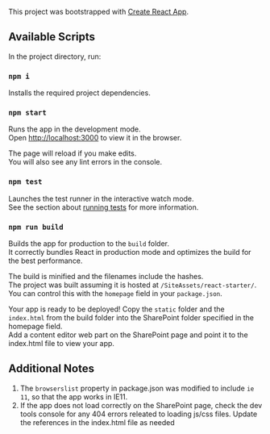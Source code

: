 This project was bootstrapped with [Create React App](https://github.com/facebook/create-react-app).

## Available Scripts

In the project directory, run:

### `npm i`

Installs the required project dependencies.

### `npm start`

Runs the app in the development mode.<br />
Open [http://localhost:3000](http://localhost:3000) to view it in the browser.

The page will reload if you make edits.<br />
You will also see any lint errors in the console.

### `npm test`

Launches the test runner in the interactive watch mode.<br />
See the section about [running tests](https://facebook.github.io/create-react-app/docs/running-tests) for more information.

### `npm run build`

Builds the app for production to the `build` folder.<br />
It correctly bundles React in production mode and optimizes the build for the best performance.

The build is minified and the filenames include the hashes.<br />
The project was built assuming it is hosted at `/SiteAssets/react-starter/`.<br/>
You can control this with the `homepage` field in your `package.json`.

Your app is ready to be deployed!
Copy the `static` folder and the `index.html` from the build folder into the SharePoint folder specified in the homepage field. <br />
Add a content editor web part on the SharePoint page and point it to the index.html file to view your app.

## Additional Notes

1. The `browserslist` property in package.json was modified to include `ie 11`, so that the app works in IE11.
2. If the app does not load correctly on the SharePoint page, check the dev tools console for any 404 errors releated to loading js/css files. Update the references in the index.html file as needed
